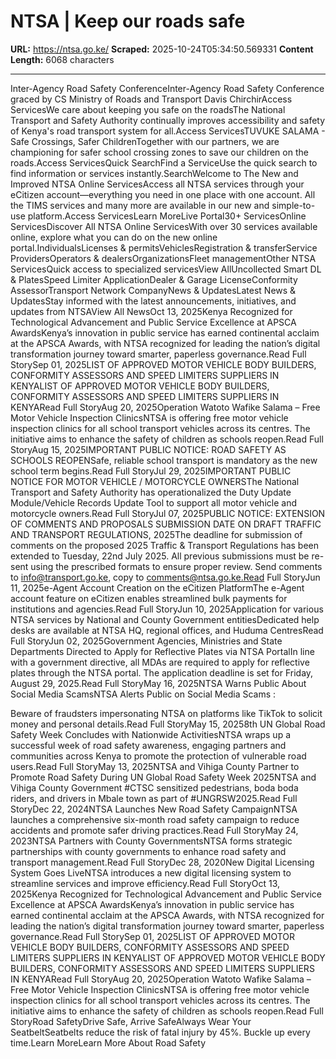 # NTSA | Keep our roads safe

**URL:** https://ntsa.go.ke/
**Scraped:** 2025-10-24T05:34:50.569331
**Content Length:** 6068 characters

---

Inter-Agency Road Safety ConferenceInter-Agency Road Safety Conference graced by CS Ministry of Roads and Transport Davis ChirchirAccess ServicesWe care about keeping you safe on the roadsThe National Transport and Safety Authority continually improves accessibility and safety of Kenya's road transport system for all.Access ServicesTUVUKE SALAMA - Safe Crossings, Safer ChildrenTogether with our partners, we are championing for safer school crossing zones to save our children on the roads.Access ServicesQuick SearchFind a ServiceUse the quick search to find information or services instantly.SearchWelcome to The New and Improved NTSA Online ServicesAccess all NTSA services through your eCitizen account—everything you need in one place with one account. All the TIMS services and many more are available in our new and simple-to-use platform.Access ServicesLearn MoreLive Portal30+ ServicesOnline ServicesDiscover All NTSA Online ServicesWith over 30 services available online, explore what you can do on the new online portal.IndividualsLicenses & permitsVehiclesRegistration & transferService ProvidersOperators & dealersOrganizationsFleet managementOther NTSA ServicesQuick access to specialized servicesView AllUncollected Smart DL & PlatesSpeed Limiter ApplicationDealer & Garage LicenseConformity AssessorTransport Network CompanyNews & UpdatesLatest News & UpdatesStay informed with the latest announcements, initiatives, and updates from NTSAView All NewsOct 13, 2025Kenya Recognized for Technological Advancement and Public Service Excellence at APSCA AwardsKenya’s innovation in public service has earned continental acclaim at the APSCA Awards, with NTSA recognized for leading the nation’s digital transformation journey toward smarter, paperless governance.Read Full StorySep 01, 2025LIST OF APPROVED MOTOR VEHICLE BODY BUILDERS, CONFORMITY ASSESSORS AND SPEED LIMITERS SUPPLIERS IN KENYALIST OF APPROVED MOTOR VEHICLE BODY BUILDERS, CONFORMITY ASSESSORS AND SPEED LIMITERS SUPPLIERS IN KENYARead Full StoryAug 20, 2025Operation Watoto Wafike Salama – Free Motor Vehicle Inspection ClinicsNTSA is offering free motor vehicle inspection clinics for all school transport vehicles across its centres. The initiative aims to enhance the safety of children as schools reopen.Read Full StoryAug 15, 2025IMPORTANT PUBLIC NOTICE: ROAD SAFETY AS SCHOOLS REOPENSafe, reliable school transport is mandatory as the new school term begins.Read Full StoryJul 29, 2025IMPORTANT PUBLIC NOTICE FOR MOTOR VEHICLE / MOTORCYCLE OWNERSThe National Transport and Safety Authority has operationalized the Duty Update Module/Vehicle Records Update Tool to support all motor vehicle and motorcycle owners.Read Full StoryJul 07, 2025PUBLIC NOTICE: EXTENSION OF COMMENTS AND PROPOSALS SUBMISSION DATE ON DRAFT TRAFFIC AND TRANSPORT REGULATIONS, 2025The deadline for submission of comments on the proposed 2025 Traffic & Transport Regulations has been extended to Tuesday, 22nd July 2025. All previous submissions must be re-sent using the prescribed formats to ensure proper review. Send comments to info@transport.go.ke, copy to comments@ntsa.go.ke.Read Full StoryJun 11, 2025e-Agent Account Creation on the eCitizen PlatformThe e-Agent account feature on eCitizen enables streamlined bulk payments for institutions and agencies.Read Full StoryJun 10, 2025Application for various NTSA services by National and County Government entitiesDedicated help desks are available at NTSA HQ, regional offices, and Huduma CentresRead Full StoryJun 02, 2025Government Agencies, Ministries and State Departments Directed to Apply for Reflective Plates via NTSA PortalIn line with a government directive, all MDAs are required to apply for reflective plates through the NTSA portal. The application deadline is set for Friday, August 29, 2025.Read Full StoryMay 16, 2025NTSA Warns Public About Social Media ScamsNTSA Alerts Public on Social Media Scams :
Beware of fraudsters impersonating NTSA on platforms like TikTok to solicit money and personal details.Read Full StoryMay 15, 20258th UN Global Road Safety Week Concludes with Nationwide ActivitiesNTSA wraps up a successful week of road safety awareness, engaging partners and communities across Kenya to promote the protection of vulnerable road users.Read Full StoryMay 13, 2025NTSA and Vihiga County Partner to Promote Road Safety During UN Global Road Safety Week 2025NTSA and Vihiga County Government #CTSC sensitized pedestrians, boda boda riders, and drivers in Mbale town as part of #UNGRSW2025.Read Full StoryDec 22, 2024NTSA Launches New Road Safety CampaignNTSA launches a comprehensive six-month road safety campaign to reduce accidents and promote safer driving practices.Read Full StoryMay 24, 2023NTSA Partners with County GovernmentsNTSA forms strategic partnerships with county governments to enhance road safety and transport management.Read Full StoryDec 28, 2020New Digital Licensing System Goes LiveNTSA introduces a new digital licensing system to streamline services and improve efficiency.Read Full StoryOct 13, 2025Kenya Recognized for Technological Advancement and Public Service Excellence at APSCA AwardsKenya’s innovation in public service has earned continental acclaim at the APSCA Awards, with NTSA recognized for leading the nation’s digital transformation journey toward smarter, paperless governance.Read Full StorySep 01, 2025LIST OF APPROVED MOTOR VEHICLE BODY BUILDERS, CONFORMITY ASSESSORS AND SPEED LIMITERS SUPPLIERS IN KENYALIST OF APPROVED MOTOR VEHICLE BODY BUILDERS, CONFORMITY ASSESSORS AND SPEED LIMITERS SUPPLIERS IN KENYARead Full StoryAug 20, 2025Operation Watoto Wafike Salama – Free Motor Vehicle Inspection ClinicsNTSA is offering free motor vehicle inspection clinics for all school transport vehicles across its centres. The initiative aims to enhance the safety of children as schools reopen.Read Full StoryRoad SafetyDrive Safe, Arrive SafeAlways Wear Your SeatbeltSeatbelts reduce the risk of fatal injury by 45%. Buckle up every time.Learn MoreLearn More About Road Safety